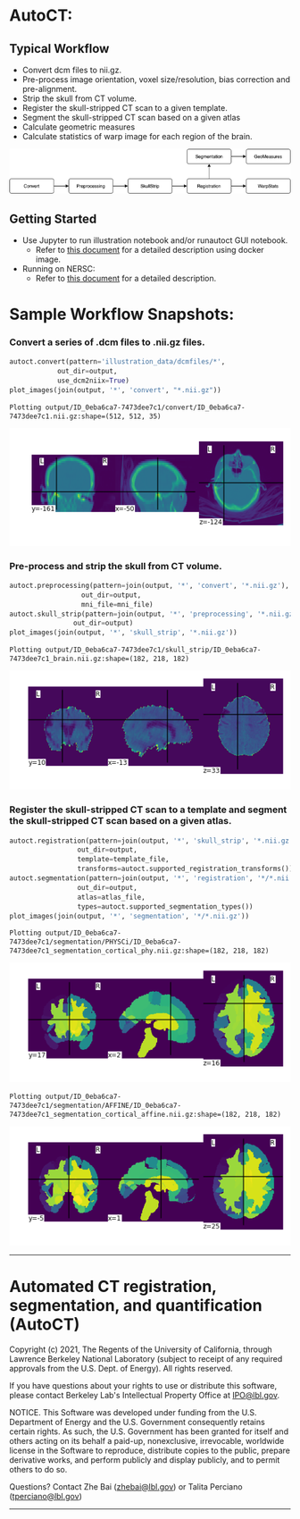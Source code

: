 # AutoCT:

## Typical Workflow
- Convert dcm files to nii.gz.
- Pre-process image orientation, voxel size/resolution, bias correction and pre-alignment.
- Strip the skull from CT volume.
- Register the skull-stripped CT scan to a given template.
- Segment the skull-stripped CT scan based on a given atlas
- Calculate geometric measures 
- Calculate statistics of warp image for each region of the brain.

![png](docs/flowchart.png)

## Getting Started
   - Use Jupyter to run illustration notebook and/or runautoct GUI notebook.
      - Refer to [this document](./docs/docker.md) for a detailed description using docker image.
   - Running on NERSC:
      - Refer to [this document](./docs/nersc.md) for a detailed description.

# Sample Workflow Snapshots:

### Convert a series of .dcm files to .nii.gz files.


```python
autoct.convert(pattern='illustration_data/dcmfiles/*',
            out_dir=output, 
            use_dcm2niix=True)
plot_images(join(output, '*', 'convert', "*.nii.gz"))
```

    Plotting output/ID_0eba6ca7-7473dee7c1/convert/ID_0eba6ca7-7473dee7c1.nii.gz:shape=(512, 512, 35)



    
![png](docs/output_1_1.png)
    


### Pre-process and strip the skull from CT volume.


```python
autoct.preprocessing(pattern=join(output, '*', 'convert', '*.nii.gz'), 
                  out_dir=output,
                  mni_file=mni_file)
autoct.skull_strip(pattern=join(output, '*', 'preprocessing', '*.nii.gz'),
                out_dir=output)
plot_images(join(output, '*', 'skull_strip', '*.nii.gz'))
```

    Plotting output/ID_0eba6ca7-7473dee7c1/skull_strip/ID_0eba6ca7-7473dee7c1_brain.nii.gz:shape=(182, 218, 182)



    
![png](docs/output_3_1.png)
    


### Register the skull-stripped CT scan to a template and segment the skull-stripped CT scan based on a given atlas.


```python
autoct.registration(pattern=join(output, '*', 'skull_strip', '*.nii.gz'), 
                 out_dir=output, 
                 template=template_file,
                 transforms=autoct.supported_registration_transforms())
autoct.segmentation(pattern=join(output, '*', 'registration', '*/*.nii.gz'), 
                 out_dir=output, 
                 atlas=atlas_file,
                 types=autoct.supported_segmentation_types())
plot_images(join(output, '*', 'segmentation', '*/*.nii.gz'))
```

    Plotting output/ID_0eba6ca7-7473dee7c1/segmentation/PHYSCi/ID_0eba6ca7-7473dee7c1_segmentation_cortical_phy.nii.gz:shape=(182, 218, 182)



    
![png](docs/output_5_1.png)
    


    Plotting output/ID_0eba6ca7-7473dee7c1/segmentation/AFFINE/ID_0eba6ca7-7473dee7c1_segmentation_cortical_affine.nii.gz:shape=(182, 218, 182)



    
![png](docs/output_5_3.png)
    

****************************

Automated CT registration, segmentation, and quantification (AutoCT) 
=====================
Copyright (c) 2021, The Regents of the University of California,
through Lawrence Berkeley National Laboratory (subject to receipt of
any required approvals from the U.S. Dept. of Energy). All rights reserved.

If you have questions about your rights to use or distribute this software,
please contact Berkeley Lab's Intellectual Property Office at
IPO@lbl.gov.

NOTICE.  This Software was developed under funding from the U.S. Department
of Energy and the U.S. Government consequently retains certain rights.  As
such, the U.S. Government has been granted for itself and others acting on
its behalf a paid-up, nonexclusive, irrevocable, worldwide license in the
Software to reproduce, distribute copies to the public, prepare derivative 
works, and perform publicly and display publicly, and to permit others to do so.

Questions? Contact Zhe Bai (zhebai@lbl.gov) or Talita Perciano (tperciano@lbl.gov)
****************************
